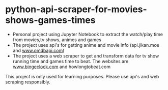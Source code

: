 # python-api-scraper-for-movies-shows-games-times

- Personal project using Jupyter Notebook to extract the watch/play time from movies,tv shows, animes and games
- The project uses api's for getting anime and movie info (api.jikan.moe and www.omdbapi.com)
- The project uses a web scraper to get and transform data for tv show running time and games time to beat. The websites are www.bingeclock.com and howlongtobeat.com

This project is only used for learning purposes. Please use api's and web scraping responsibly.
